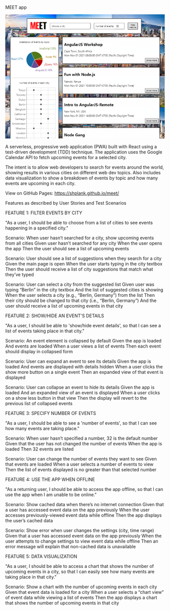 MEET app

![Meet screenshot](https://github.com/shplank/meet/blob/main/meet4repo.png?raw=true)

A serverless, progressive web application (PWA) built with React using a test-driven development (TDD) technique. The application uses the Google Calendar API to fetch upcoming events for a selected city.

The intent is to allow web developers to search for events around the world, showing results in various cities on different web dev topics. Also includes data visualization to show a breakdown of events by topic and how many events are upcoming in each city.

View on GitHub Pages: https://shplank.github.io/meet/

Features as described by User Stories and Test Scenarios

FEATURE 1: FILTER EVENTS BY CITY

"As a user, I should be able to choose from a list of cities to see events happening in a specified city."

Scenario: When user hasn’t searched for a city, show upcoming events from all cities
Given user hasn’t searched for any city
When the user opens the app
Then the user should see a list of upcoming events

Scenario: User should see a list of suggestions when they search for a city
Given the main page is open
When the user starts typing in the city textbox
Then the user should receive a list of city suggestions that match what they’ve typed

Scenario: User can select a city from the suggested list
Given user was typing “Berlin” in the city textbox
And the list of suggested cities is showing
When the user selects a city (e.g., “Berlin, Germany”) from the list
Then their city should be changed to that city (i.e., “Berlin, Germany”)
And the user should receive a list of upcoming events in that city

FEATURE 2: SHOW/HIDE AN EVENT'S DETAILS

"As a user, I should be able to 'show/hide event details', so that I can see a list of events taking place in that city."

Scenario: An event element is collapsed by default
Given the app is loaded
And events are loaded
When a user views a list of events
Then each event should display in collapsed form

Scenario: User can expand an event to see its details
Given the app is loaded
And events are displayed with details hidden
When a user clicks the show more button on a single event
Then an expanded view of that event is displayed

Scenario: User can collapse an event to hide its details
Given the app is loaded
And an expanded view of an event is displayed
When a user clicks on a show less button in that view
Then the display will revert to the previous list of collapsed events

FEATURE 3: SPECIFY NUMBER OF EVENTS

"As a user, I should be able to see a 'number of events', so that I can see how many events are taking place."

Scenario: When user hasn’t specified a number, 32 is the default number
Given that the user has not changed the number of events
When the app is loaded
Then 32 events are listed

Scenario: User can change the number of events they want to see
Given that events are loaded
When a user selects a number of events to view
Then the list of events displayed is no greater than that selected number

FEATURE 4: USE THE APP WHEN OFFLINE

"As a returning user, I should be able to access the app offline, so that I can use the app when I am unable to be online."

Scenario: Show cached data when there’s no internet connection
Given that a user has accessed event data on the app previously
When the user accesses previously-viewed event data while offline
Then the app displays the user’s cached data

Scenario: Show error when user changes the settings (city, time range)
Given that a user has accessed event data on the app previously
When the user attempts to change settings to view event data while offline
Then an error message will explain that non-cached data is unavailable

FEATURE 5: DATA VISUALIZATION

"As a user, I should be able to access a chart that shows the number of upcoming events in a city, so that I can easily see how many events are taking place in that city."

Scenario: Show a chart with the number of upcoming events in each city
Given that event data is loaded for a city
When a user selects a “chart view” of event data while viewing a list of events
Then the app displays a chart that shows the number of upcoming events in that city
